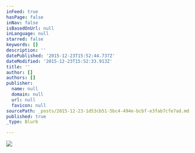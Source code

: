 ```yaml
---
inFeed: true
hasPage: false
inNav: false
isBasedOnUrl: null
inLanguage: null
starred: false
keywords: []
description: ''
datePublished: '2015-12-23T15:52:44.737Z'
dateModified: '2015-12-23T15:52:33.913Z'
title: ''
author: []
authors: []
publisher:
  name: null
  domain: null
  url: null
  favicon: null
sourcePath: _posts/2015-12-23-1d53cb51-5bc4-494e-bcbf-e3fab7cfe7ad.md
published: true
_type: Blurb

---
```

![](https://the-grid-user-content.s3-us-west-2.amazonaws.com/ba70d252-72c2-47a5-a7d9-a41ba79c518c.jpg)